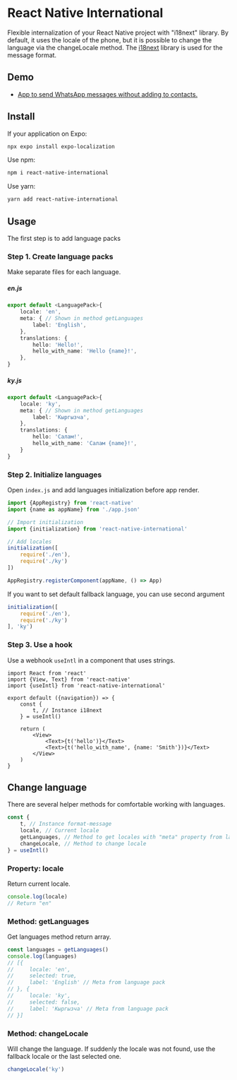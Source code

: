 # React Native International

Flexible internalization of your React Native project with "i18next" library. By default, it uses the locale of
the phone, but it is possible to change the language via the changeLocale method.
The [i18next](https://www.i18next.com/) library is used for the message format.

## Demo

* [App to send WhatsApp messages without adding to contacts.](https://play.google.com/store/apps/details?id=com.wdirect)

## Install

If your application on Expo:

```bash
npx expo install expo-localization
```

Use npm:

```bash
npm i react-native-international
```

Use yarn:

```bash
yarn add react-native-international
```

## Usage

The first step is to add language packs

### Step 1. Create language packs

Make separate files for each language.

##### en.js

```ts
export default <LanguagePack>{
    locale: 'en',
    meta: { // Shown in method getLanguages
        label: 'English',
    },
    translations: {
        hello: 'Hello!',
        hello_with_name: 'Hello {name}!',
    },
}
```

##### ky.js

```ts
export default <LanguagePack>{
    locale: 'ky',
    meta: { // Shown in method getLanguages
        label: 'Кыргызча',
    },
    translations: {
        hello: 'Салам!',
        hello_with_name: 'Салам {name}!',
    }
}
```

### Step 2. Initialize languages

Open `index.js` and add languages initialization before app render.

```ts
import {AppRegistry} from 'react-native'
import {name as appName} from './app.json'

// Import initialization
import {initialization} from 'react-native-international'

// Add locales
initialization([
    require('./en'),
    require('./ky')
])

AppRegistry.registerComponent(appName, () => App)
```

If you want to set default fallback language, you can use second argument

```ts
initialization([
    require('./en'),
    require('./ky')
], 'ky')
```

### Step 3. Use a hook

Use a webhook `useIntl` in a component that uses strings.

```tsx
import React from 'react'
import {View, Text} from 'react-native'
import {useIntl} from 'react-native-international'

export default ({navigation}) => {
    const {
        t, // Instance i18next 
    } = useIntl()

    return (
        <View>
            <Text>{t('hello')}</Text>
            <Text>{t('hello_with_name', {name: 'Smith'})}</Text>
        </View>
    )
}
```

## Change language

There are several helper methods for comfortable working with languages.

```ts
const {
    t, // Instance format-message 
    locale, // Current locale
    getLanguages, // Method to get locales with "meta" property from language pack and "selected" flag.
    changeLocale, // Method to change locale
} = useIntl()
```

### Property: locale

Return current locale.

```ts
console.log(locale) 
// Return "en"
```

### Method: getLanguages

Get languages method return array.

```ts
const languages = getLanguages()
console.log(languages)
// [{
//     locale: 'en',
//     selected: true,
//     label: 'English' // Meta from language pack
// }, {
//     locale: 'ky',
//     selected: false,
//     label: 'Кыргызча' // Meta from language pack
// }]
```

### Method: changeLocale

Will change the language. If suddenly the locale was not found, use the fallback locale or the last selected one.

```ts
changeLocale('ky')
```
